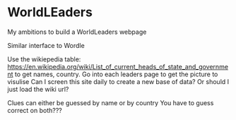 # WorldLEaders

My ambitions to build a WorldLeaders webpage

Similar interface to Wordle 

Use the wikiepedia table: https://en.wikipedia.org/wiki/List_of_current_heads_of_state_and_government
to get names, country. Go into each leaders page to get the picture to visulise 
Can I screen this site daily to create a new base of data? Or should I just load the wiki url? 

Clues can either be guessed by name or by country 
You have to guess correct on both???
